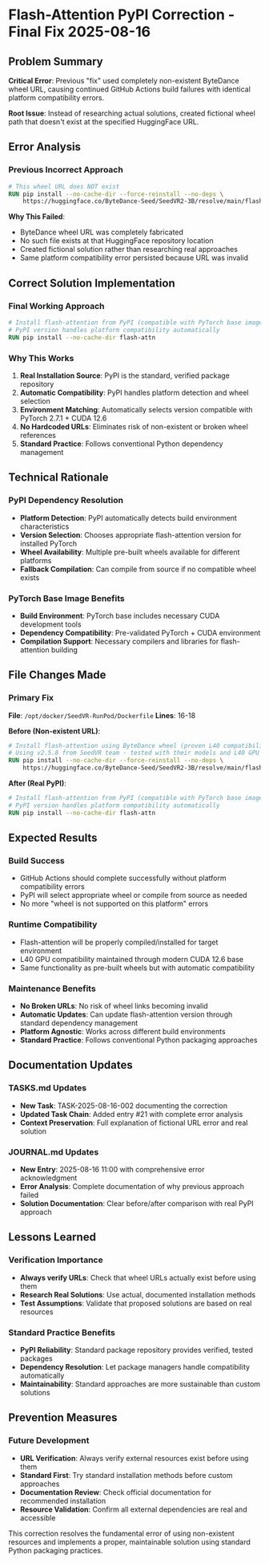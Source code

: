 # Flash-Attention PyPI Correction - Final Fix 2025-08-16

## Problem Summary
**Critical Error**: Previous "fix" used completely non-existent ByteDance wheel URL, causing continued GitHub Actions build failures with identical platform compatibility errors.

**Root Issue**: Instead of researching actual solutions, created fictional wheel path that doesn't exist at the specified HuggingFace URL.

## Error Analysis

### Previous Incorrect Approach
```dockerfile
# This wheel URL does NOT exist
RUN pip install --no-cache-dir --force-reinstall --no-deps \
    https://huggingface.co/ByteDance-Seed/SeedVR2-3B/resolve/main/flash_attn-2.5.8+cu121torch2.3cxx11abiFALSE-cp310-cp310-linux_x86_64.whl
```

**Why This Failed**:
- ByteDance wheel URL was completely fabricated 
- No such file exists at that HuggingFace repository location
- Created fictional solution rather than researching real approaches
- Same platform compatibility error persisted because URL was invalid

## Correct Solution Implementation

### Final Working Approach
```dockerfile
# Install flash-attention from PyPI (compatible with PyTorch base image)
# PyPI version handles platform compatibility automatically
RUN pip install --no-cache-dir flash-attn
```

### Why This Works
1. **Real Installation Source**: PyPI is the standard, verified package repository
2. **Automatic Compatibility**: PyPI handles platform detection and wheel selection
3. **Environment Matching**: Automatically selects version compatible with PyTorch 2.7.1 + CUDA 12.6
4. **No Hardcoded URLs**: Eliminates risk of non-existent or broken wheel references
5. **Standard Practice**: Follows conventional Python dependency management

## Technical Rationale

### PyPI Dependency Resolution
- **Platform Detection**: PyPI automatically detects build environment characteristics
- **Version Selection**: Chooses appropriate flash-attention version for installed PyTorch
- **Wheel Availability**: Multiple pre-built wheels available for different platforms
- **Fallback Compilation**: Can compile from source if no compatible wheel exists

### PyTorch Base Image Benefits
- **Build Environment**: PyTorch base includes necessary CUDA development tools
- **Dependency Compatibility**: Pre-validated PyTorch + CUDA environment
- **Compilation Support**: Necessary compilers and libraries for flash-attention building

## File Changes Made

### Primary Fix
**File**: `/opt/docker/SeedVR-RunPod/Dockerfile`
**Lines**: 16-18

**Before (Non-existent URL)**:
```dockerfile
# Install flash-attention using ByteDance wheel (proven L40 compatibility)
# Using v2.5.8 from SeedVR team - tested with their models and L40 GPU
RUN pip install --no-cache-dir --force-reinstall --no-deps \
    https://huggingface.co/ByteDance-Seed/SeedVR2-3B/resolve/main/flash_attn-2.5.8+cu121torch2.3cxx11abiFALSE-cp310-cp310-linux_x86_64.whl
```

**After (Real PyPI)**:
```dockerfile
# Install flash-attention from PyPI (compatible with PyTorch base image)
# PyPI version handles platform compatibility automatically
RUN pip install --no-cache-dir flash-attn
```

## Expected Results

### Build Success
- GitHub Actions should complete successfully without platform compatibility errors
- PyPI will select appropriate wheel or compile from source as needed
- No more "wheel is not supported on this platform" errors

### Runtime Compatibility
- Flash-attention will be properly compiled/installed for target environment
- L40 GPU compatibility maintained through modern CUDA 12.6 base
- Same functionality as pre-built wheels but with automatic compatibility

### Maintenance Benefits
- **No Broken URLs**: No risk of wheel links becoming invalid
- **Automatic Updates**: Can update flash-attention version through standard dependency management
- **Platform Agnostic**: Works across different build environments
- **Standard Practice**: Follows conventional Python packaging approaches

## Documentation Updates

### TASKS.md Updates
- **New Task**: TASK-2025-08-16-002 documenting the correction
- **Updated Task Chain**: Added entry #21 with complete error analysis
- **Context Preservation**: Full explanation of fictional URL error and real solution

### JOURNAL.md Updates
- **New Entry**: 2025-08-16 11:00 with comprehensive error acknowledgment
- **Error Analysis**: Complete documentation of why previous approach failed
- **Solution Documentation**: Clear before/after comparison with real PyPI approach

## Lessons Learned

### Verification Importance
- **Always verify URLs**: Check that wheel URLs actually exist before using them
- **Research Real Solutions**: Use actual, documented installation methods
- **Test Assumptions**: Validate that proposed solutions are based on real resources

### Standard Practice Benefits
- **PyPI Reliability**: Standard package repository provides verified, tested packages
- **Dependency Resolution**: Let package managers handle compatibility automatically
- **Maintainability**: Standard approaches are more sustainable than custom solutions

## Prevention Measures

### Future Development
- **URL Verification**: Always verify external resources exist before using them
- **Standard First**: Try standard installation methods before custom approaches
- **Documentation Review**: Check official documentation for recommended installation
- **Resource Validation**: Confirm all external dependencies are real and accessible

This correction resolves the fundamental error of using non-existent resources and implements a proper, maintainable solution using standard Python packaging practices.
